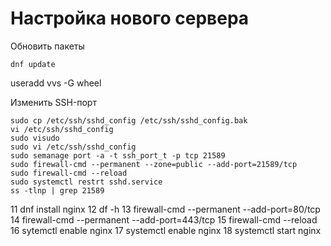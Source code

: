 # Настройка нового сервера

Обновить пакеты
```
dnf update
```

useradd vvs -G wheel

Изменить SSH-порт
```
sudo cp /etc/ssh/sshd_config /etc/ssh/sshd_config.bak
vi /etc/ssh/sshd_config
sudo visudo
sudo vi /etc/ssh/sshd_config
sudo semanage port -a -t ssh_port_t -p tcp 21589
sudo firewall-cmd --permanent --zone=public --add-port=21589/tcp
sudo firewall-cmd --reload
sudo systemctl restrt sshd.service
ss -tlnp | grep 21589
```

11  dnf install nginx
12  df -h
13  firewall-cmd --permanent --add-port=80/tcp
14  firewall-cmd --permanent --add-port=443/tcp
15  firewall-cmd --reload
16  sytemctl enable nginx
17  systemctl enable nginx
18  systemctl start nginx

